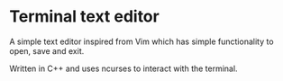 # Terminal text editor
A simple text editor inspired from Vim which has simple functionality to open, save and exit.

Written in C++ and uses ncurses to interact with the terminal.

